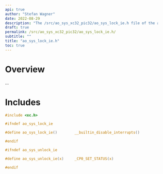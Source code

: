 ```yaml
---
api: true
author: "Stefan Wagner"
date: 2022-08-29
description: "The /src/ao_sys_xc32_pic32/ao_sys_lock_ie.h file of the ao real-time operating system."
draft: true
permalink: /src/ao_sys_xc32_pic32/ao_sys_lock_ie.h/ 
subtitle: ""
title: "ao_sys_lock_ie.h"
toc: true
---
```


# Overview

...

# Includes

```c
#include <xc.h>

#ifndef ao_sys_lock_ie

#define ao_sys_lock_ie()        __builtin_disable_interrupts()

#endif

#ifndef ao_sys_unlock_ie

#define ao_sys_unlock_ie(x)     _CP0_SET_STATUS(x)

#endif

```
